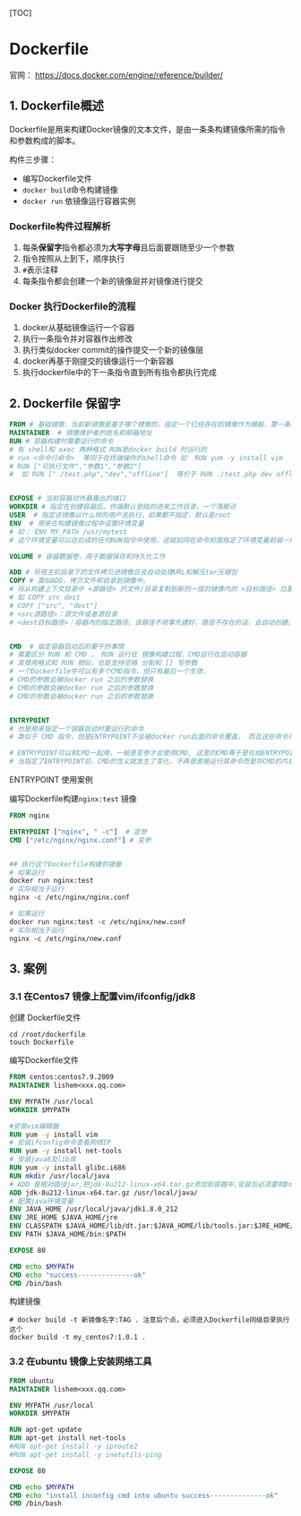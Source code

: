 

[TOC]





# Dockerfile



官网： https://docs.docker.com/engine/reference/builder/



## 1. Dockerfile概述

Dockerfile是用来构建Docker镜像的文本文件，是由一条条构建镜像所需的指令和参数构成的脚本。

构件三步骤：

- 编写Dockerfile文件
- `docker build`命令构建镜像
- `docker run` 依镜像运行容器实例

### Dockerfile构件过程解析

1. 每条**保留字**指令都必须为**大写字母**且后面要跟随至少一个参数
2. 指令按照从上到下，顺序执行
3. `#`表示注释
4. 每条指令都会创建一个新的镜像层并对镜像进行提交

### Docker 执行Dockerfile的流程

1. docker从基础镜像运行一个容器
2. 执行一条指令并对容器作出修改
3. 执行类似docker commit的操作提交一个新的镜像层
4. docker再基于刚提交的镜像运行一个新容器
5. 执行dockerfile中的下一条指令直到所有指令都执行完成



## 2. Dockerfile 保留字

```dockerfile
FROM # 基础镜像，当前新镜像是基于哪个镜像的，指定一个已经存在的镜像作为模板，第一条必须是FROM
MAINTAINER  # 镜像维护者的姓名和邮箱地址
RUN # 容器构建时需要运行的命令
# 有 shell和 exec 两种格式 RUN是docker build 时运行的
# run <命令行命令>  等同于在终端操作的shell命令 如  RUN yum -y install vim
# RUN ["可执行文件","参数1","参数2"]  
#  如 RUN ["./test.php","dev","offline"]  等价于 RUN ./test.php dev offline


EXPOSE # 当前容器对外暴露出的端口
WORKDIR # 指定在创建容器后，终端默认登陆的进来工作目录，一个落脚点
USER  # 指定该镜像以什么样的用户去执行，如果都不指定，默认是root
ENV  # 用来在构建镜像过程中设置环境变量
# 如： ENV MY_PATH /usr/mytest
# 这个环境变量可以在后续的任何RUN指令中使用，这就如同在命令前面指定了环境变量前缀一样；也可以在其它指令中直接使用这些环境变量，比如：WORKDIR $MY_PATH

VOLUME # 容器数据卷，用于数据保存和持久化工作

ADD # 将宿主机目录下的文件拷贝进镜像且会自动处理URL和解压tar压缩包
COPY # 类似ADD，拷贝文件和目录到镜像中。
# 将从构建上下文目录中 <源路径> 的文件/目录复制到新的一层的镜像内的 <目标路径> 位置
# 如 COPY src dest
# COPY ["src", "dest"]
# <src源路径>：源文件或者源目录
# <dest目标路径>：容器内的指定路径，该路径不用事先建好，路径不存在的话，会自动创建。


CMD  # 指定容器启动后的要干的事情
# 需要区分 RUN 和 CMD ， RUN 运行在 镜像构建过程，CMD运行在启动容器
# 其使用格式和 RUN 相似，也是支持空格 分割和 [] 写参数
# 一个Dockerfile中可以有多个CMD指令，但只有最后一个生效，
# CMD的参数会被docker run 之后的参数替换
# CMD的参数会被docker run 之后的参数替换
# CMD的参数会被docker run 之后的参数替换


ENTRYPOINT
# 也是用来指定一个容器启动时要运行的命令
# 类似于 CMD 指令，但是ENTRYPOINT不会被docker run后面的命令覆盖， 而且这些命令行参数会被当作参数送给 ENTRYPOINT 指令指定的程序

# ENTRYPOINT可以和CMD一起用，一般是变参才会使用CMD, 这里的CMD等于是在给ENTRYPOINT传参。
# 当指定了ENTRYPOINT后，CMD的含义就发生了变化，不再是直接运行其命令而是将CMD的内容作为参数传递给ENTRYPOINT指令，他两个组合会变成 <ENTRYPOINT> "<CMD>" 
```

ENTRYPOINT 使用案例

编写Dockerfile构建`nginx:test` 镜像

```dockerfile
FROM nginx

ENTRYPOINT ["nginx", " -c"]  # 定参
CMD ["/etc/nginx/nginx.conf"] # 变参


## 执行这个Dockerfile构建的镜像
# 如果运行
docker run nginx:test      
# 实际相当于运行
nginx -c /etc/nginx/nginx.conf

# 如果运行
docker run nginx:test -c /etc/nginx/new.conf
# 实际相当于运行
nginx -c /etc/nginx/new.conf
```



## 3. 案例

### 3.1  在Centos7 镜像上配置vim/ifconfig/jdk8

创建 Dockerfile文件

```shell
cd /root/dockerfile
touch Dockerfile
```

编写Dockerfile文件

```dockerfile
FROM centos:centos7.9.2009
MAINTAINER lishem<xxx.qq.com>

ENV MYPATH /usr/local
WORKDIR $MYPATH

#安装vim编辑器
RUN yum -y install vim
# 安装ifconfig命令查看网络IP
RUN yum -y install net-tools
# 安装java8及lib库
RUN yum -y install glibc.i686
RUN mkdir /usr/local/java
# ADD 是相对路径jar,把jdk-8u212-linux-x64.tar.gz添加到容器中,安装包必须要和Dockerfile文件在同一位置
ADD jdk-8u212-linux-x64.tar.gz /usr/local/java/
# 配置java环境变量
ENV JAVA_HOME /usr/local/java/jdk1.8.0_212
ENV JRE_HOME $JAVA_HOME/jre
ENV CLASSPATH $JAVA_HOME/lib/dt.jar:$JAVA_HOME/lib/tools.jar:$JRE_HOME/lib:$CLASSPATH
ENV PATH $JAVA_HOME/bin:$PATH

EXPOSE 80

CMD echo $MYPATH
CMD echo "success--------------ok"
CMD /bin/bash
```

构建镜像

```shell
# docker build -t 新镜像名字:TAG . 注意后个点，必须进入Dockerfile同级目录执行这个
docker build -t my_centos7:1.0.1 .
```

### 3.2 在ubuntu 镜像上安装网络工具

```dockerfile
FROM ubuntu
MAINTAINER lishem<xxx.qq.com>

ENV MYPATH /usr/local
WORKDIR $MYPATH

RUN apt-get update
RUN apt-get install net-tools
#RUN apt-get install -y iproute2
#RUN apt-get install -y inetutils-ping

EXPOSE 80

CMD echo $MYPATH
CMD echo "install inconfig cmd into ubuntu success--------------ok"
CMD /bin/bash
```









